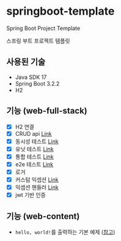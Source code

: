 # springboot-template
Spring Boot Project Template

스프링 부트 프로젝트 템플릿

## 사용된 기술

- Java SDK 17
- Spring Boot 3.2.2
- H2

## 기능 (web-full-stack)
- [x] H2 연결
- [x] CRUD api [<U>Link</U>](web-full-stack/src/main/java/com/example/webfullstack/auth/controller/AuthController.java)
- [x] 동시성 테스트 [<U>Link</U>](web-full-stack/src/test/java/com/example/webfullstack/product/service/ProductServiceConcurrentTest.java)
- [x] 유닛 테스트 [<U>Link</U>](web-full-stack/src/test/java/com/example/webfullstack/auth/controller/AuthControllerUnitTest.java)
- [x] 통합 테스트 [<U>Link</U>](web-full-stack/src/test/java/com/example/webfullstack/auth/controller/AuthControllerIntegrationTest.java)
- [x] e2e 테스트 [<U>Link</U>](web-full-stack/src/test/java/com/example/webfullstack/auth/controller/AuthControllerE2ETest.java)
- [x] 로거
- [x] 커스텀 익셉션 [<U>Link</U>](web-full-stack/src/main/java/com/example/webfullstack/common/exception/CustomException.java)
- [x] 익셉션 핸들러 [<U>Link</U>](web-full-stack/src/main/java/com/example/webfullstack/common/exception/GlobalExceptionHandler.java)
- [x] jwt 기반 인증

## 기능 (web-content)
- `hello, world!`를 출력하는 기본 예제 ([참고](https://spring.io/guides/gs/serving-web-content))